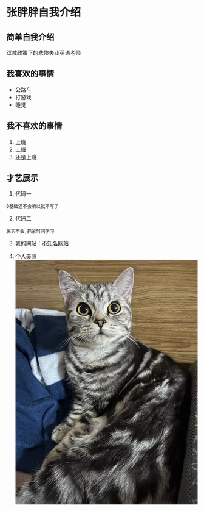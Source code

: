 # 张胖胖自我介绍

## 简单自我介绍
双减政策下的悲惨失业英语老师

## 我喜欢的事情
* 公路车
* 打游戏
* 睡觉

## 我不喜欢的事情
1. 上班
2. 上班
3. 还是上班

## 才艺展示
1. 代码一

```javescript
0基础还不会所以就不写了
```

2. 代码二
```
属实不会,抓紧时间学习
```

3. 我的网站：[不知名网站](www.baidu.com)

4. 个人美照
![我的儿子](1.jpg)
